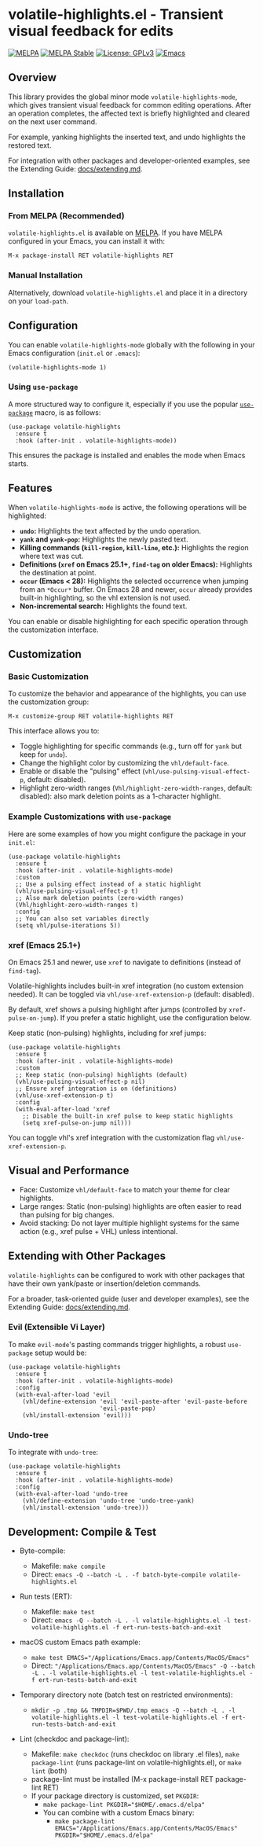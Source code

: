 # volatile-highlights.el - Transient visual feedback for edits

[![MELPA](https://melpa.org/packages/volatile-highlights-badge.svg)](https://melpa.org/#/volatile-highlights) [![MELPA Stable](https://stable.melpa.org/packages/volatile-highlights-badge.svg)](https://stable.melpa.org/#/volatile-highlights) [![License: GPLv3](https://img.shields.io/badge/license-GPLv3-blue.svg)](https://www.gnu.org/licenses/gpl-3.0) [![Emacs](https://img.shields.io/badge/Emacs-24.4%2B-blue.svg)](https://www.gnu.org/software/emacs/)

## Overview

This library provides the global minor mode `volatile-highlights-mode`, which gives
transient visual feedback for common editing operations. After an operation completes,
the affected text is briefly highlighted and cleared on the next user command.

For example, yanking highlights the inserted text, and undo highlights the restored text.

For integration with other packages and developer-oriented examples, see the Extending Guide: [docs/extending.md](docs/extending.md).

## Installation

### From MELPA (Recommended)

`volatile-highlights.el` is available on [MELPA](https://melpa.org/#/volatile-highlights). If you have MELPA configured in your Emacs, you can install it with:

`M-x package-install RET volatile-highlights RET`

### Manual Installation

Alternatively, download `volatile-highlights.el` and place it in a directory on your `load-path`.

## Configuration

You can enable `volatile-highlights-mode` globally with the following in your Emacs configuration (`init.el` or `.emacs`):

```emacs-lisp
(volatile-highlights-mode 1)
```

### Using `use-package`

A more structured way to configure it, especially if you use the popular [`use-package`](https://github.com/jwiegley/use-package) macro, is as follows:

```emacs-lisp
(use-package volatile-highlights
  :ensure t
  :hook (after-init . volatile-highlights-mode))
```

This ensures the package is installed and enables the mode when Emacs starts.

## Features

When `volatile-highlights-mode` is active, the following operations will be highlighted:

-   **`undo`:** Highlights the text affected by the undo operation.
-   **`yank` and `yank-pop`:** Highlights the newly pasted text.
-   **Killing commands (`kill-region`, `kill-line`, etc.):** Highlights the region where text was cut.
-   **Definitions (`xref` on Emacs 25.1+, `find-tag` on older Emacs):** Highlights the destination at point.
-   **`occur` (Emacs < 28):** Highlights the selected occurrence when jumping from an `*Occur*` buffer.
    On Emacs 28 and newer, `occur` already provides built-in highlighting, so the vhl extension is not used.
-   **Non-incremental search:** Highlights the found text.

You can enable or disable highlighting for each specific operation through the customization interface.

## Customization

### Basic Customization

To customize the behavior and appearance of the highlights, you can use the customization group:

`M-x customize-group RET volatile-highlights RET`

This interface allows you to:
-   Toggle highlighting for specific commands (e.g., turn off for `yank` but keep for `undo`).
-   Change the highlight color by customizing the `vhl/default-face`.
-   Enable or disable the "pulsing" effect (`vhl/use-pulsing-visual-effect-p`, default: disabled).
-   Highlight zero-width ranges (`Vhl/highlight-zero-width-ranges`, default: disabled): also mark deletion points as a 1-character highlight.

### Example Customizations with `use-package`

Here are some examples of how you might configure the package in your `init.el`:

```emacs-lisp
(use-package volatile-highlights
  :ensure t
  :hook (after-init . volatile-highlights-mode)
  :custom
  ;; Use a pulsing effect instead of a static highlight
  (vhl/use-pulsing-visual-effect-p t)
  ;; Also mark deletion points (zero-width ranges)
  (Vhl/highlight-zero-width-ranges t)
  :config
  ;; You can also set variables directly
  (setq vhl/pulse-iterations 5))
```

### xref (Emacs 25.1+)

On Emacs 25.1 and newer, use `xref` to navigate to definitions (instead of `find-tag`).

Volatile-highlights includes built-in xref integration (no custom extension needed). It can be toggled via `vhl/use-xref-extension-p` (default: disabled).

By default, xref shows a pulsing highlight after jumps (controlled by `xref-pulse-on-jump`). If you prefer a static highlight, use the configuration below.

Keep static (non-pulsing) highlights, including for xref jumps:

```emacs-lisp
(use-package volatile-highlights
  :ensure t
  :hook (after-init . volatile-highlights-mode)
  :custom
  ;; Keep static (non-pulsing) highlights (default)
  (vhl/use-pulsing-visual-effect-p nil)
  ;; Ensure xref integration is on (definitions)
  (vhl/use-xref-extension-p t)
  :config
  (with-eval-after-load 'xref
    ;; Disable the built-in xref pulse to keep static highlights
    (setq xref-pulse-on-jump nil)))
```

You can toggle vhl's xref integration with the customization flag `vhl/use-xref-extension-p`.

## Visual and Performance

- Face: Customize `vhl/default-face` to match your theme for clear highlights.
- Large ranges: Static (non-pulsing) highlights are often easier to read than pulsing for big changes.
- Avoid stacking: Do not layer multiple highlight systems for the same action (e.g., xref pulse + VHL) unless intentional.

## Extending with Other Packages

`volatile-highlights` can be configured to work with other packages that have their own yank/paste or insertion/deletion commands.

For a broader, task-oriented guide (user and developer examples), see the Extending Guide: [docs/extending.md](docs/extending.md).

### Evil (Extensible Vi Layer)

To make `evil-mode`'s pasting commands trigger highlights, a robust `use-package` setup would be:

```emacs-lisp
(use-package volatile-highlights
  :ensure t
  :hook (after-init . volatile-highlights-mode)
  :config
  (with-eval-after-load 'evil
    (vhl/define-extension 'evil 'evil-paste-after 'evil-paste-before
                          'evil-paste-pop)
    (vhl/install-extension 'evil)))
```

### Undo-tree

To integrate with `undo-tree`:

```emacs-lisp
(use-package volatile-highlights
  :ensure t
  :hook (after-init . volatile-highlights-mode)
  :config
  (with-eval-after-load 'undo-tree
    (vhl/define-extension 'undo-tree 'undo-tree-yank)
    (vhl/install-extension 'undo-tree)))
```

## Development: Compile & Test

- Byte-compile:
  - Makefile: `make compile`
  - Direct: `emacs -Q --batch -L . -f batch-byte-compile volatile-highlights.el`

- Run tests (ERT):
  - Makefile: `make test`
  - Direct: `emacs -Q --batch -L . -l volatile-highlights.el -l test-volatile-highlights.el -f ert-run-tests-batch-and-exit`

- macOS custom Emacs path example:
  - `make test EMACS="/Applications/Emacs.app/Contents/MacOS/Emacs"`
  - Direct: `"/Applications/Emacs.app/Contents/MacOS/Emacs" -Q --batch -L . -l volatile-highlights.el -l test-volatile-highlights.el -f ert-run-tests-batch-and-exit`

- Temporary directory note (batch test on restricted environments):
  - `mkdir -p .tmp && TMPDIR=$PWD/.tmp emacs -Q --batch -L . -l volatile-highlights.el -l test-volatile-highlights.el -f ert-run-tests-batch-and-exit`

- Lint (checkdoc and package-lint):
  - Makefile: `make checkdoc` (runs checkdoc on library .el files), `make package-lint` (runs package-lint on volatile-highlights.el), or `make lint` (both)
  - package-lint must be installed (M-x package-install RET package-lint RET)
  - If your package directory is customized, set `PKGDIR`:
    - `make package-lint PKGDIR="$HOME/.emacs.d/elpa"`
    - You can combine with a custom Emacs binary:
      - `make package-lint EMACS="/Applications/Emacs.app/Contents/MacOS/Emacs" PKGDIR="$HOME/.emacs.d/elpa"`
